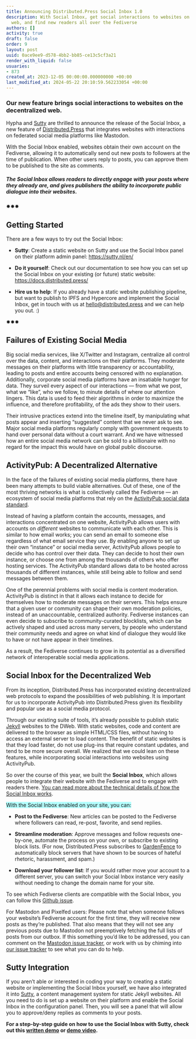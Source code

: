 ```yaml
---
title: Announcing Distributed.Press Social Inbox 1.0
description: With Social Inbox, get social interactions to websites on the decentralized
  web, and find new readers all over the Fediverse
authors: []
activity: true
draft: false
order: 9
layout: post
uuid: 0ace9ee9-d578-4bb2-bb85-ce13c5cf3a21
render_with_liquid: false
usuaries:
- 873
created_at: 2023-12-05 00:00:00.000000000 +00:00
last_modified_at: 2024-05-22 20:10:59.562233054 +00:00
---
```


<h3 style="text-align:start" id="our-new-feature-brings-social-interactions-to-websites-on-the-decentralized-web.">Our new feature brings social interactions to websites on the decentralized web.</h3>
<p style="text-align:start">Hypha and <a href="https://sutty.nl/" rel="noopener" target="_blank" referrerpolicy="strict-origin-when-cross-origin">Sutty</a> are thrilled to announce the release of the Social Inbox, a new feature of <a href="https://distributed.press/" rel="noopener" target="_blank" referrerpolicy="strict-origin-when-cross-origin">Distributed.Press</a> that integrates websites with interactions on federated social media platforms like Mastodon. </p>
<p style="text-align:start">With the Social Inbox enabled, websites obtain their own account on the Fediverse, allowing it to automatically send out new posts to followers at the time of publication. When other users reply to posts, you can approve them to be published to the site as comments. </p>
<h5 style="text-align:start" id="the-social-inbox-allows-readers-to-directly-engage-with-your-posts-where-they-already-are-and-gives-publishers-the-ability-to-incorporate-public-dialogue-into-their-websites.">The Social Inbox allows readers to directly engage with your posts where they already are, and gives publishers the ability to incorporate public dialogue into their websites.</h5>
<p style="text-align:start">✸✸✸</p>
<h2 style="text-align:start" id="getting-started">Getting Started</h2>
<p style="text-align:start">There are a few ways to try out the Social Inbox:</p>
<ul>
<li>
<p style="text-align:start"><strong>Sutty</strong>: Create a static website on Sutty and use the Social Inbox panel on their platform admin panel: <a href="https://sutty.nl/en/" rel="noopener" target="_blank" referrerpolicy="strict-origin-when-cross-origin">https://sutty.nl/en/</a></p>
</li>
<li>
<p style="text-align:start"><strong>Do it yourself</strong>: Check out our documentation to see how you can set up the Social Inbox on your existing (or future) static website: <a href="https://docs.distributed.press/" rel="noopener" target="_blank" referrerpolicy="strict-origin-when-cross-origin">https://docs.distributed.press/</a></p>
</li>
<li>
<p style="text-align:start"><strong>Hire us to help</strong>: If you already have a static website publishing pipeline, but want to publish to IPFS and Hypercore and implement the Social Inbox, get in touch with us at <a href="mailto:hello@distributed.press" rel="noopener" target="_blank" referrerpolicy="strict-origin-when-cross-origin">hello@distributed.press</a> and we can help you out. :)</p>
</li>
</ul>
<p style="text-align:start">✸✸✸</p>
<h2 style="text-align:start" id="failures-of-existing-social-media">Failures of Existing Social Media</h2>
<p style="text-align:start">Big social media services, like X/Twitter and Instagram, centralize all control over the data, content, and interactions on their platforms. They moderate messages on their platforms with little transparency or accountability, leading to posts and entire accounts being censored with no explanation. Additionally, corporate social media platforms have an insatiable hunger for data. They surveil every aspect of our interactions — from what we post, what we “like”, who we follow, to minute details of where our attention lingers. This data is used to feed their algorithms in order to maximize the influence, and therefore profitability, of the ads they show to their users.</p>
<p style="text-align:start">Their intrusive practices extend into the timeline itself, by manipulating what posts appear and inserting “suggested” content that we never ask to see. Major social media platforms regularly comply with government requests to hand over personal data without a court warrant. And we have witnessed how an entire social media network can be sold to a billionaire with no regard for the impact this would have on global public discourse.</p>
<h2 style="text-align:start" id="activitypub:-a-decentralized-alternative">ActivityPub: A Decentralized Alternative</h2>
<p style="text-align:start">In the face of the failures of existing social media platforms, there have been many attempts to build viable alternatives. Out of these, one of the most thriving networks is what is collectively called the Fediverse — an ecosystem of social media platforms that rely on the <a href="https://www.w3.org/TR/activitypub/" rel="noopener" target="_blank" referrerpolicy="strict-origin-when-cross-origin">ActivityPub social data standard</a>.</p>
<p style="text-align:start">Instead of having a platform contain the accounts, messages, and interactions concentrated on one website, ActivityPub allows users with accounts on <em>different</em> websites to communicate with each other. This is similar to how email works; you can send an email to someone else regardless of what email service they use. By enabling anyone to set up their own “instance” or social media server, ActivityPub allows people to decide who has control over their data. They can decide to host their own instance, or choose one from among the thousands of others who offer hosting services. The ActivityPub standard allows data to be hosted across thousands of different instances, while still being able to follow and send messages between them.</p>
<p style="text-align:start">One of the perennial problems with social media is content moderation. ActivityPub is distinct in that it allows each instance to decide for themselves how to moderate messages on their servers. This helps ensure that a given user or community can shape their own moderation policies, instead of an unaccountable, centralized authority. Fediverse instances can even decide to subscribe to community-curated blocklists, which can be actively shaped and used across many servers, by people who understand their community needs and agree on what kind of dialogue they would like to have or not have appear in their timelines.</p>
<p style="text-align:start">As a result, the Fediverse continues to grow in its potential as a diversified network of interoperable social media applications.</p>
<h2 style="text-align:start" id="social-inbox-for-the-decentralized-web">Social Inbox for the Decentralized Web</h2>
<p style="text-align:start">From its inception, Distributed.Press has incorporated existing decentralized web protocols to expand the possibilities of web publishing. It is important for us to incorporate ActivityPub into Distributed.Press given its flexibility and popular use as a social media protocol.</p>
<p style="text-align:start">Through our existing suite of tools, it’s already possible to publish static <a href="https://jekyllrb.com/" rel="noopener" target="_blank" referrerpolicy="strict-origin-when-cross-origin">Jekyll</a> websites to the DWeb. With static websites, code and content are delivered to the browser as simple HTML/CSS files, without having to access an external server to load content. The benefit of static websites is that they load faster, do not use plug-ins that require constant updates, and tend to be more secure overall. We realized that we could lean on these features, while incorporating social interactions into websites using ActivityPub.</p>
<p style="text-align:start">So over the course of this year, we built the <strong>Social Inbox</strong>, which allows people to integrate their website with the Fediverse and to engage with readers there. <a href="https://blog.mauve.moe/posts/distributed-press-social-inbox#how-the-inbox-works" rel="noopener" target="_blank" referrerpolicy="strict-origin-when-cross-origin">You can read more about the technical details of how the Social Inbox works</a>.</p>
<p style="text-align:start"><mark style="color:inherit;background-color:#b3fffe">With the Social Inbox enabled on your site, you can:</mark></p>
<ul><li><p style="text-align:start"><strong>Post to the Fediverse</strong>: New articles can be posted to the Fediverse where followers can read, re-post, favorite, and send replies.</p></li><li><p style="text-align:start"><strong>Streamline moderation</strong>: Approve messages and follow requests one-by-one, automate the process on your own, or subscribe to existing block lists. (For now, Distributed.Press subscribes to <a href="https://github.com/gardenfence/blocklist/tree/main" rel="noopener" target="_blank" referrerpolicy="strict-origin-when-cross-origin">GardenFence</a> to automatically block servers that have shown to be sources of hateful rhetoric, harassment, and spam.)</p></li><li><p style="text-align:start"><strong>Download your follower list</strong>: If you would rather move your account to a different server, you can switch your Social Inbox instance very easily without needing to change the domain name for your site.</p></li></ul>
<p style="text-align:start">To see which Fediverse clients are compatible with the Social Inbox, you can follow this <a href="https://github.com/hyphacoop/social.distributed.press/issues/24" rel="noopener" target="_blank" referrerpolicy="strict-origin-when-cross-origin">Github issue</a>.</p>
<p style="text-align:start">For Mastodon and Pixelfed users: Please note that when someone follows your website’s Fediverse account for the first time, they will receive new posts as they’re published. That also means that they will not see any previous posts due to Mastodon not preemptively fetching the full lists of posts from our outbox. If this something you’d like to be addressed, you can comment on the <a href="https://github.com/mastodon/mastodon/issues/34" rel="noopener" target="_blank" referrerpolicy="strict-origin-when-cross-origin">Mastodon issue tracker</a>, or work with us by chiming into <a href="https://github.com/hyphacoop/social.distributed.press/issues/24" rel="noopener" target="_blank" referrerpolicy="strict-origin-when-cross-origin">our issue tracker</a> to see what you can do to help.</p>
<h2 style="text-align:start" id="sutty-integration">Sutty Integration</h2>
<p style="text-align:start">If you aren’t able or interested in coding your way to creating a static website or implementing the Social Inbox yourself, we have also integrated it into <a href="https://sutty.nl/en" rel="noopener" target="_blank" referrerpolicy="strict-origin-when-cross-origin">Sutty</a>, a content management system for static Jekyll websites. All you need to do is set up a website on their platform and enable the Social Inbox in the configuration panel. Then, you will see a panel that will allow you to approve/deny replies as comments to your posts.</p>
<p style="text-align:start"><strong>For a step-by-step guide on how to use the Social Inbox with Sutty, check out this <a href="https://sutty.nl/en/how-to-publish-your-sutty-posts-in-fediverse/" rel="noopener" target="_blank" referrerpolicy="strict-origin-when-cross-origin">written demo</a> or <a href="https://youtu.be/ntTdIuC0bbM" rel="noopener" target="_blank" referrerpolicy="strict-origin-when-cross-origin">demo video</a>.</strong></p>
